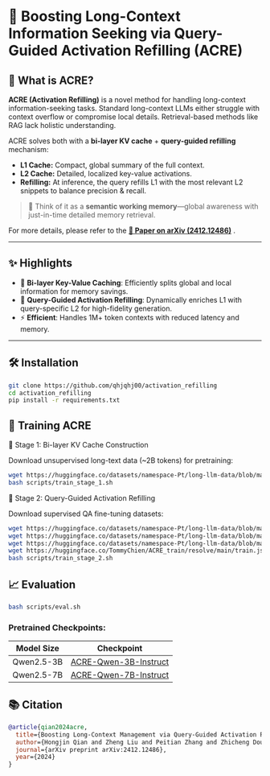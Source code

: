 # 🚀 Boosting Long-Context Information Seeking via Query-Guided Activation Refilling (ACRE)


## 🧠 What is ACRE?

**ACRE (Activation Refilling)** is a novel method for handling long-context information-seeking tasks. Standard long-context LLMs either struggle with context overflow or compromise local details. Retrieval-based methods like RAG lack holistic understanding.

ACRE solves both with a **bi-layer KV cache** + **query-guided refilling** mechanism:
- **L1 Cache:** Compact, global summary of the full context.
- **L2 Cache:** Detailed, localized key-value activations.
- **Refilling:** At inference, the query refills L1 with the most relevant L2 snippets to balance precision & recall.


> 🧩 Think of it as a **semantic working memory**—global awareness with just-in-time detailed memory retrieval.

For more details, please refer to the **[📄 Paper on arXiv (2412.12486)](https://arxiv.org/abs/2412.12486)**  .

---

## ✨ Highlights

- 🧱 **Bi-layer Key-Value Caching**: Efficiently splits global and local information for memory savings.
- 🔁 **Query-Guided Activation Refilling**: Dynamically enriches L1 with query-specific L2 for high-fidelity generation.
- ⚡ **Efficient**: Handles 1M+ token contexts with reduced latency and memory.

---

## 🛠️ Installation

```bash
git clone https://github.com/qhjqhj00/activation_refilling
cd activation_refilling
pip install -r requirements.txt
```


## 🧬 Training ACRE

🔹 Stage 1: Bi-layer KV Cache Construction

Download unsupervised long-text data (~2B tokens) for pretraining:
```bash
wget https://huggingface.co/datasets/namespace-Pt/long-llm-data/blob/main/redpajama/train.json
bash scripts/train_stage_1.sh
```

🔹 Stage 2: Query-Guided Activation Refilling

Download supervised QA fine-tuning datasets:
```bash
wget https://huggingface.co/datasets/namespace-Pt/long-llm-data/blob/main/gpt/one_detail_book.train.16K.json
wget https://huggingface.co/datasets/namespace-Pt/long-llm-data/blob/main/gpt/one_detail_paper.train.16K.json
wget https://huggingface.co/datasets/namespace-Pt/long-llm-data/blob/main/longalpaca/train.json
wget https://huggingface.co/TommyChien/ACRE_train/resolve/main/train.jsonl
bash scripts/train_stage_2.sh
```


## 📈 Evaluation

```bash
bash scripts/eval.sh
```

### Pretrained Checkpoints:

| Model Size | Checkpoint |
|------------|------------|
| Qwen2.5-3B | [ACRE-Qwen-3B-Instruct](https://huggingface.co/TommyChien/ACRE-Qwen-2.5-3B-instruct) |
| Qwen2.5-7B | [ACRE-Qwen-7B-Instruct](https://huggingface.co/TommyChien/ACRE-Qwen-2.5-7B-instruct) |



## 📚 Citation
```bibtex
@article{qian2024acre,
  title={Boosting Long-Context Management via Query-Guided Activation Refilling},
  author={Hongjin Qian and Zheng Liu and Peitian Zhang and Zhicheng Dou and Defu Lian},
  journal={arXiv preprint arXiv:2412.12486},
  year={2024}
}
```


